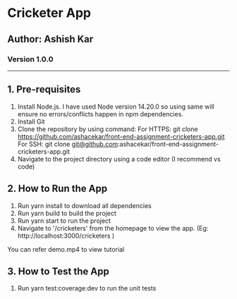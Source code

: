 # Cricketer App
## Author: Ashish Kar
### Version 1.0.0


----

## 1. Pre-requisites
1. Install Node.js. I have used Node version 14.20.0 so using same will ensure no errors/conflicts happen in npm dependencies.
2. Install Git
3. Clone the repository by using command: 
For HTTPS: git clone https://github.com/ashacekar/front-end-assignment-cricketers-app.git
For SSH: git clone git@github.com:ashacekar/front-end-assignment-cricketers-app.git
4. Navigate to the project directory using a code editor (I recommend vs code)

## 2. How to Run the App
1. Run yarn install to download all dependencies
2. Run yarn build to build the project
3. Run yarn start to run the project
4. Navigate to '/cricketers' from the homepage to view the app. (Eg: http://localhost:3000/cricketers )

You can refer demo.mp4 to view tutorial

## 3. How to Test the App
1. Run yarn test:coverage:dev to run the unit tests


